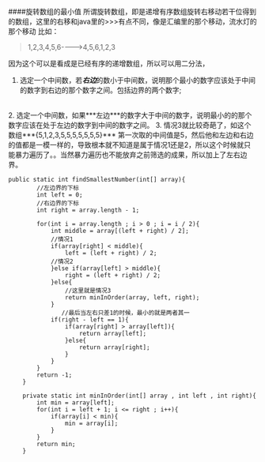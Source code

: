 ####旋转数组的最小值
所谓旋转数组，即是递增有序数组旋转右移动若干位得到的数组，这里的右移和java里的>>>有点不同，像是汇编里的那个移动，流水灯的那个移动
比如：
> 1,2,3,4,5,6---->4,5,6,1,2,3

因为这个可以是看成是已经有序的递增数组，所以可以用二分法，
> 
1. 选定一个中间数，若***右边***的数小于中间数，说明那个最小的数字应该处于中间的数字到右边的那个数字之间。包括边界的两个数字;
<br>
2. 选定一个中间数，如果***左边***的数字大于中间的数字，说明最小的的那个数字应该在处于左边的数字到中间的数字之间。
3. 情况3就比较奇葩了，如这个数组***{5,1,2,3,5,5,5,5,5,5,5}***
第一次取的中间值是5，然后他和左边和右边的值都是一模一样的，导致根本就不知道是属于情况1还是2，所以这个时候就只能暴力遍历了。。当然暴力遍历也不能放弃之前筛选的成果，所以加上了左右边界。

```
public static int findSmallestNumber(int[] array){
		//左边界的下标
		int left = 0;
		//右边界的下标
		int right = array.length - 1;
		
		for(int i = array.length ; i > 0 ; i = i / 2){
			int middle = array[(left + right) / 2];
			//情况1
			if(array[right] < middle){
				left = (left + right) / 2;
			//情况2
			}else if(array[left] > middle){
				right = (left + right) / 2;
			}else{
				//这里就是情况3
				return minInOrder(array, left, right);
			}
               //最后当左右只差1的时候，最小的就是两者其一
			if(right - left == 1){
				if(array[right] > array[left]){
					return array[left];
				}else{
					return array[right];
				}
			}
		}
		return -1;
	}
	
	private static int minInOrder(int[] array , int left , int right){
		int min = array[left];
		for(int i = left + 1; i <= right ; i++){
			if(array[i] < min){
				min = array[i];
			}
		}
		return min;
	}

```
